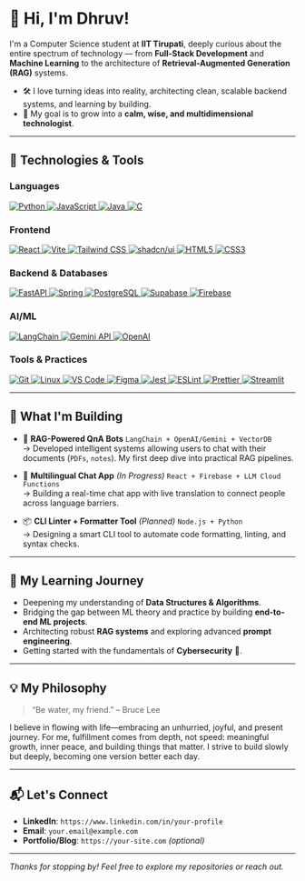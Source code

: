 # 👋 Hi, I'm Dhruv!

I'm a Computer Science student at **IIT Tirupati**, deeply curious about the entire spectrum of technology — from **Full-Stack Development** and **Machine Learning** to the architecture of **Retrieval-Augmented Generation (RAG)** systems.

- 🛠️ I love turning ideas into reality, architecting clean, scalable backend systems, and learning by building.
- 🌱 My goal is to grow into a **calm, wise, and multidimensional technologist**.

---

## 🔧 Technologies & Tools

### Languages
<p align="left">
  <a href="https://www.python.org" target="_blank" rel="noreferrer"> <img src="https://img.shields.io/badge/python-3670A0?style=for-the-badge&logo=python&logoColor=ffdd54" alt="Python"/> </a>
  <a href="https://developer.mozilla.org/en-US/docs/Web/JavaScript" target="_blank" rel="noreferrer"> <img src="https://img.shields.io/badge/javascript-%23323330.svg?style=for-the-badge&logo=javascript&logoColor=%23F7DF1E" alt="JavaScript"/> </a>
  <a href="https://www.java.com" target="_blank" rel="noreferrer"> <img src="https://img.shields.io/badge/java-%23ED8B00.svg?style=for-the-badge&logo=java&logoColor=white" alt="Java"/> </a>
  <a href="https://www.iso.org/standard/74528.html" target="_blank" rel="noreferrer"> <img src="https://img.shields.io/badge/c-%2300599C.svg?style=for-the-badge&logo=c&logoColor=white" alt="C"/> </a>
</p>

### Frontend
<p align="left">
  <a href="https://react.dev/" target="_blank" rel="noreferrer"> <img src="https://img.shields.io/badge/react-%2320232a.svg?style=for-the-badge&logo=react&logoColor=%2361DAFB" alt="React"/> </a>
  <a href="https://vitejs.dev/" target="_blank" rel="noreferrer"> <img src="https://img.shields.io/badge/vite-%23646CFF.svg?style=for-the-badge&logo=vite&logoColor=white" alt="Vite"/> </a>
  <a href="https://tailwindcss.com/" target="_blank" rel="noreferrer"> <img src="https://img.shields.io/badge/tailwindcss-%2338B2AC.svg?style=for-the-badge&logo=tailwind-css&logoColor=white" alt="Tailwind CSS"/> </a>
  <a href="https://ui.shadcn.com/" target="_blank" rel="noreferrer"> <img src="https://img.shields.io/badge/shadcn%2Fui-000?style=for-the-badge&logo=shadcnui&logoColor=fff" alt="shadcn/ui"/> </a>
  <a href="https://www.w3.org/html/" target="_blank" rel="noreferrer"> <img src="https://img.shields.io/badge/html5-%23E34F26.svg?style=for-the-badge&logo=html5&logoColor=white" alt="HTML5"/> </a>
  <a href="https://www.w3schools.com/css/" target="_blank" rel="noreferrer"> <img src="https://img.shields.io/badge/css3-%231572B6.svg?style=for-the-badge&logo=css3&logoColor=white" alt="CSS3"/> </a>
</p>

### Backend & Databases
<p align="left">
  <a href="https://fastapi.tiangolo.com/" target="_blank" rel="noreferrer"> <img src="https://img.shields.io/badge/FastAPI-005571?style=for-the-badge&logo=fastapi" alt="FastAPI"/> </a>
  <a href="https://spring.io/" target="_blank" rel="noreferrer"> <img src="https://img.shields.io/badge/spring-%236DB33F.svg?style=for-the-badge&logo=spring&logoColor=white" alt="Spring"/> </a>
  <a href="https://www.postgresql.org" target="_blank" rel="noreferrer"> <img src="https://img.shields.io/badge/postgresql-%23316192.svg?style=for-the-badge&logo=postgresql&logoColor=white" alt="PostgreSQL"/> </a>
  <a href="https://supabase.com/" target="_blank" rel="noreferrer"> <img src="https://img.shields.io/badge/Supabase-3ECF8E?style=for-the-badge&logo=supabase&logoColor=white" alt="Supabase"/> </a>
  <a href="https://firebase.google.com/" target="_blank" rel="noreferrer"> <img src="https://img.shields.io/badge/firebase-%23039BE5.svg?style=for-the-badge&logo=firebase&logoColor=white" alt="Firebase"/> </a>
</p>

### AI/ML
<p align="left">
  <a href="https://python.langchain.com/" target="_blank" rel="noreferrer"> <img src="https://img.shields.io/badge/LangChain-4495D5?style=for-the-badge" alt="LangChain"/> </a>
  <a href="https://ai.google.dev/" target="_blank" rel="noreferrer"> <img src="https://img.shields.io/badge/Gemini_API-4285F4?style=for-the-badge&logo=google-gemini&logoColor=white" alt="Gemini API"/> </a>
  <a href="https://openai.com/" target="_blank" rel="noreferrer"> <img src="https://img.shields.io/badge/OpenAI-412991?style=for-the-badge&logo=openai&logoColor=white" alt="OpenAI"/> </a>
</p>

### Tools & Practices
<p align="left">
  <a href="https://git-scm.com/" target="_blank" rel="noreferrer"> <img src="https://img.shields.io/badge/git-%23F05033.svg?style=for-the-badge&logo=git&logoColor=white" alt="Git"/> </a>
  <a href="https://www.linux.org/" target="_blank" rel="noreferrer"> <img src="https://img.shields.io/badge/Linux-FCC624?style=for-the-badge&logo=linux&logoColor=black" alt="Linux"/> </a>
  <a href="https://code.visualstudio.com/" target="_blank" rel="noreferrer"> <img src="https://img.shields.io/badge/VS%20Code-007ACC?style=for-the-badge&logo=visualstudiocode&logoColor=white" alt="VS Code"/> </a>
  <a href="https://www.figma.com/" target="_blank" rel="noreferrer"> <img src="https://img.shields.io/badge/figma-%23F24E1E.svg?style=for-the-badge&logo=figma&logoColor=white" alt="Figma"/> </a>
  <a href="https://jestjs.io" target="_blank" rel="noreferrer"> <img src="https://img.shields.io/badge/-jest-%23C21325?style=for-the-badge&logo=jest&logoColor=white" alt="Jest"/> </a>
  <a href="https://eslint.org/" target="_blank" rel="noreferrer"> <img src="https://img.shields.io/badge/ESLint-4B3263?style=for-the-badge&logo=eslint&logoColor=white" alt="ESLint"/> </a>
  <a href="https://prettier.io" target="_blank" rel="noreferrer"> <img src="https://img.shields.io/badge/Prettier-F7B93E?style=for-the-badge&logo=prettier&logoColor=black" alt="Prettier"/> </a>
  <a href="https://streamlit.io/" target="_blank" rel="noreferrer"> <img src="https://img.shields.io/badge/Streamlit-FF4B4B?style=for-the-badge&logo=streamlit&logoColor=white" alt="Streamlit"/> </a>
</p>

---

## 🚀 What I'm Building

-   🧠 **RAG-Powered QnA Bots** `LangChain + OpenAI/Gemini + VectorDB`  
    → Developed intelligent systems allowing users to chat with their documents (`PDFs`, `notes`). My first deep dive into practical RAG pipelines.

-   💬 **Multilingual Chat App** *(In Progress)* `React + Firebase + LLM Cloud Functions`  
    → Building a real-time chat app with live translation to connect people across language barriers.

-   📦 **CLI Linter + Formatter Tool** *(Planned)* `Node.js + Python`  
    → Designing a smart CLI tool to automate code formatting, linting, and syntax checks.

---

## 🌱 My Learning Journey

-   Deepening my understanding of **Data Structures & Algorithms**.
-   Bridging the gap between ML theory and practice by building **end-to-end ML projects**.
-   Architecting robust **RAG systems** and exploring advanced **prompt engineering**.
-   Getting started with the fundamentals of **Cybersecurity** 🔐.

---

## 💡 My Philosophy

> “Be water, my friend.” – Bruce Lee

I believe in flowing with life—embracing an unhurried, joyful, and present journey. For me, fulfillment comes from depth, not speed: meaningful growth, inner peace, and building things that matter. I strive to build slowly but deeply, becoming one version better each day.

---

## 📬 Let's Connect

-   **LinkedIn**: `https://www.linkedin.com/in/your-profile`
-   **Email**: `your.email@example.com`
-   **Portfolio/Blog**: `https://your-site.com` *(optional)*

---

_Thanks for stopping by! Feel free to explore my repositories or reach out._
